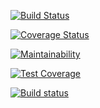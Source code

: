 [![Build Status](https://travis-ci.com/Observatoriolab/SateliteNoticias_Back.svg?branch=master)](https://travis-ci.com/Observatoriolab/SateliteNoticias_Back)

[![Coverage Status](https://coveralls.io/repos/github/Observatoriolab/SateliteNoticias_Back/badge.svg?branch=master)](https://coveralls.io/github/Observatoriolab/SateliteNoticias_Back?branch=master)

[![Maintainability](https://api.codeclimate.com/v1/badges/61cb26fbd2d8816744e6/maintainability)](https://codeclimate.com/github/Observatoriolab/SateliteNoticias_Back/maintainability)

[![Test Coverage](https://api.codeclimate.com/v1/badges/61cb26fbd2d8816744e6/test_coverage)](https://codeclimate.com/github/Observatoriolab/SateliteNoticias_Back/test_coverage)

[![Build status](https://ci.appveyor.com/api/projects/status/jxx8ndq7585mqrh3/branch/master?svg=true)](https://ci.appveyor.com/project/Observatoriolab/satelitenoticias-back/branch/master)
